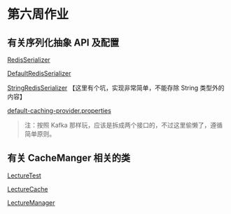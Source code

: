 # 第六周作业

## 有关序列化抽象 API 及配置

[RedisSerializer](projects/stage-0/user-platform/my-cache/src/main/java/org/geektimes/cache/redis/serializer/RedisSerializer.java)

[DefaultRedisSerializer](projects/stage-0/user-platform/my-cache/src/main/java/org/geektimes/cache/redis/serializer/DefaultRedisSerializer.java)

[StringRedisSerializer](projects/stage-0/user-platform/my-cache/src/main/java/org/geektimes/cache/redis/serializer/StringRedisSerializer.java) 【这里有个坑，实现非常简单，不能存除 String 类型外的内容】

[default-caching-provider.properties](projects/stage-0/user-platform/my-cache/src/main/resources/META-INF/default-caching-provider.properties)

> 注：按照 Kafka 那样玩，应该是拆成两个接口的，不过这里偷懒了，遵循简单原则。

## 有关 CacheManger 相关的类

[LectureTest](projects/stage-0/user-platform/my-cache/src/test/java/org/geektimes/cache/LectureTest.java)

[LectureCache](projects/stage-0/user-platform/my-cache/src/main/java/org/geektimes/cache/redis/LectureCache.java)

[LectureManager](projects/stage-0/user-platform/my-cache/src/main/java/org/geektimes/cache/redis/LectureCacheManager.java)


